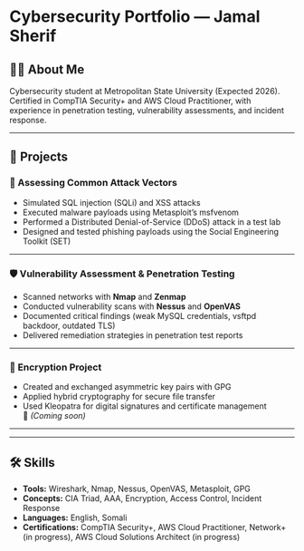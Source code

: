 # Cybersecurity Portfolio — Jamal Sherif

## 👨‍💻 About Me
Cybersecurity student at Metropolitan State University (Expected 2026).  
Certified in CompTIA Security+ and AWS Cloud Practitioner, with experience in penetration testing, vulnerability assessments, and incident response.

---

## 📂 Projects

### 🔐 Assessing Common Attack Vectors
- Simulated SQL injection (SQLi) and XSS attacks
- Executed malware payloads using Metasploit’s msfvenom
- Performed a Distributed Denial-of-Service (DDoS) attack in a test lab
- Designed and tested phishing payloads using the Social Engineering Toolkit (SET)  
  

---

### 🛡️ Vulnerability Assessment & Penetration Testing
- Scanned networks with **Nmap** and **Zenmap**
- Conducted vulnerability scans with **Nessus** and **OpenVAS**
- Documented critical findings (weak MySQL credentials, vsftpd backdoor, outdated TLS)
- Delivered remediation strategies in penetration test reports  


---

### 🔑 Encryption Project
- Created and exchanged asymmetric key pairs with GPG
- Applied hybrid cryptography for secure file transfer
- Used Kleopatra for digital signatures and certificate management  
📄 *(Coming soon)*

---




---

## 🛠️ Skills
- **Tools:** Wireshark, Nmap, Nessus, OpenVAS, Metasploit, GPG
- **Concepts:** CIA Triad, AAA, Encryption, Access Control, Incident Response
- **Languages:** English, Somali
- **Certifications:** CompTIA Security+, AWS Cloud Practitioner, Network+ (in progress), AWS Cloud Solutions Architect (in progress)
